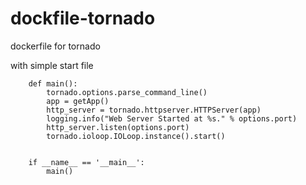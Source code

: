 # dockfile-tornado
dockerfile for tornado

with simple start file 


```
    def main():
        tornado.options.parse_command_line()
        app = getApp()
        http_server = tornado.httpserver.HTTPServer(app)
        logging.info("Web Server Started at %s." % options.port)
        http_server.listen(options.port)
        tornado.ioloop.IOLoop.instance().start()


    if __name__ == '__main__':
        main()

```
